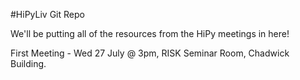 #HiPyLiv Git Repo

We'll be putting all of the resources from the HiPy meetings in here!

First Meeting - Wed 27 July @ 3pm, RISK Seminar Room, Chadwick Building.
